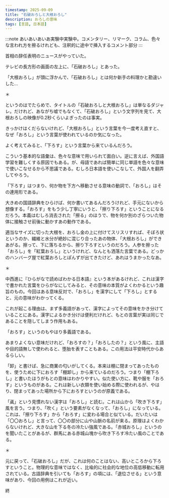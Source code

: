 ```yaml
---
timestamp: 2025-09-09
title: "石破おろしと大根おろし"
description: おろしの意味
tags: [言語, 日本語]
---
```


:::note
あいあいあいあ実験中実験中。コメンタリー、リマーク、コラム、色々な言われ方を擦るけれども、注釈的に途中で挿入するコメント部分
:::



首相の辞任表明のニュースがやっていた。

テレビの長方形の画面の左上に、「石破おろし」とあった。

「大根おろし」が頭に浮かんで、「石破おろし」とは何か新手の料理かと勘違いした…

＊

というのはでたらめで、タイトルの「石破おろしと大根おろし」は単なるダジャレ。だけれど、あながち嘘でもなくて、「石破おろし」という文字列を見て、大根おろしの映像が0.2秒くらいよぎったのは事実。

きっかけはくだらないけれど、「大根おろし」という言葉を今一度考え直すと、なぜ「おろし」という言葉が使われているのか気になった。

よく考えてみると、「下ろす」という言葉から来ているんだろう。

こういう基本的な語彙は、色々な意味で用いられて面白い。逆に言えば、外国語学習を難しくする原因でもある。が、母語であれば簡単に同じ単語を色々な意味で使いこなせるから不思議である。むしろ日本語を使いこなして、外国人を翻弄してやろう。

「下ろす」はつまり、何か物を下方へ移動させる意味の動詞で、「おろし」はその連用形である。

大きめの国語辞典をひらけば、何か書いてあるんだろうけれど、手元にないから想像する。「おろす」をもう少し丁寧にいうと、「擦り下ろす」ということになるだろう。本義はむしろ消去された「擦る」のほうで、物を何か別のざらついた物体に接触させ前後に動かすあの動作である。

適当なサイズに切った大根を、おろし金の上に付けてスリスリすれば、そぼろ状というのか、繊維と水分が絶妙に混じり合ったあの物体、「大根おろし」ができあがる。擦って、下に落ちるから、擦り下ろすというのだろう。人参を擦った「おろし」を「紅葉おろし」というけれど、なんとも洒落た言葉である。どっかのハンバーグ屋で紅葉おろしとぽんずが出てきたけど、あれはうまかったなあ。

＊

中西進に『ひらがなで読めばわかる日本語』という本があるけれど、これは漢字で書かれた言葉をひらがなにしてみると、その意味の本質がよくわかるという趣旨のもの。今回はある意味反対で、「おろし」を漢字にして「下ろし」とすると、元の意味がわかってくる。

これが起こる理由は、まず多義語があって、漢字によってその意味をかき分けていることにある。漢字によるかき分けは便利だけれど、もとの言葉が実は同じであることを隠してしまう作用もある。

「おろす」というのもやはり多義語である。

あまりよくない意味だけれど、「おろすの？」「おろしたの？」という風に、主語や目的語無しで使われると、堕胎を表すこともある。この用法は平安時代からあるらしい。

「卸」と書けば、急に商業の匂いがしてくる。本来は棚に閉まってあったものを、使うために下におろす「棚卸し」から来ているのだろう。つまり「棚下ろし」と書いたほうがもとの意味はわかりやすい。似た使い方に、靴や服を「おろす」というものがある。これは新しい衣類を使い始める際に使われるが、やはり、閉まってあった場所から下におろすというのが原義である。

「颪」という見慣れない漢字は「おろし」と読む。これは山から「吹き下ろす」風を言う。つまり、「吹く」という要素がなくなって、「おろし」になっている。これは、「擦り下ろす」から「おろす」に変わる場合と似ている。だいたいは「〇〇おろし」と言って、〇〇の部分に山や山脈の名前が来る。原理はよくわからないけれど、大きな山を下る冬の冷たい強風である。「赤城おろし」というのを聞いたことがあるが、群馬にある赤城山塊から吹き下ろす冷たい風のことである。

＊

元に戻って、「石破おろし」だが、これは何のことはない、高いところから下ろすということ。物理的な意味ではなく、比喩的に社会的な地位の高低移動に転用されている。古語辞典を引いても「おろす」の項には、「退位させる」という意味があり、今回の用例はこれが近い。

終
